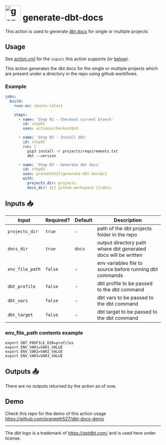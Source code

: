 # <img src="https://global.discourse-cdn.com/business7/uploads/getdbt/original/1X/a7a7ca1fe379aaf90952b0e13118a817babcd14f.png" alt="generate-dbt-docs" width="50" height="50"> generate-dbt-docs

This action is used to generate
[dbt docs](https://docs.getdbt.com/docs/collaborate/documentation) for single or
multiple projects

## Usage

See [action.yml](action.yml) for the `inputs` this action supports (or
[below](#inputs-📥)).

This action generates the dbt docs for the single or multiple projects which are
present under a directory in the repo using github workflows.

### Example

```yaml
jobs:
  build:
    runs-on: ubuntu-latest

    steps:
      - name: 'Step 01 - Checkout current branch'
        id: step01
        uses: actions/checkout@v3

      - name: 'Step 02 - Install dbt'
        id: step02
        run: |
          pip3 install -r projects/requirements.txt
          dbt --version

      - name: 'Step 03 - Generate dbt docs'
        id: step03
        uses: praneeth527/generate-dbt-docs@v1
        with:
          projects_dir: projects
          docs_dir: ${{ github.workspace }}/docs
```

## Inputs 📥

| Input           | Required? | Default | Description                                                    |
| --------------- | --------- | ------- | -------------------------------------------------------------- |
| `projects_dir`  | `true`    | -       | path of the dbt projects folder in the repo                    |
| `docs_dir`      | `true`    | `docs`  | output directory path where dbt generated docs will be written |
| `env_file_path` | `false`   | -       | env variables file to source before running dbt commands       |
| `dbt_profile`   | `false`   | -       | dbt profile to be passed to the dbt command                    |
| `dbt_vars`      | `false`   | -       | dbt vars to be passed to the dbt command                       |
| `dbt_target`    | `false`   | -       | dbt target to be passed to the dbt command                     |

### env_file_path contents example

```shell
export DBT_PROFILE_DIR=profiles
export ENV_VAR1=VAR1_VALUE
export ENV_VAR2=VAR2_VALUE
export ENV_VAR3=VAR3_VALUE
```

## Outputs 📤

There are no outputs returned by the action as of now.

## Demo

Check this repo for the demo of this action usage
https://github.com/praneeth527/dbt-docs-demo

---

The dbt logo is a trademark of https://getdbt.com/ and is used here under
license.
